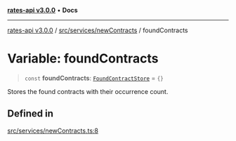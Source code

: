 [**rates-api v3.0.0**](../../../../README.md) • **Docs**

***

[rates-api v3.0.0](../../../../modules.md) / [src/services/newContracts](../README.md) / foundContracts

# Variable: foundContracts

> `const` **foundContracts**: [`FoundContractStore`](../../../types/type-aliases/FoundContractStore.md) = `{}`

Stores the found contracts with their occurrence count.

## Defined in

[src/services/newContracts.ts:8](https://github.com/ZelCore-io/rates-api/blob/6685e3f3773638f4d641af3eec276ce5ce2b0d4c/src/services/newContracts.ts#L8)
